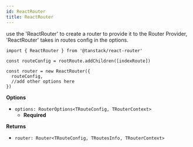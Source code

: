 ```yaml
---
id: ReactRouter
title: ReactRouter
---
```


use the 'ReactRouter' to create a router to provide it to the Router Provider, 'ReactRouter' takes in routes config in the options.

```tsx
import { ReactRouter } from '@tanstack/react-router'

const routeConfig = rootRoute.addChildren([indexRoute])

const router = new ReactRouter({
  routeConfig,
  //add other options here
})
```

**Options**

- `options: RouterOptions<TRouteConfig, TRouterContext>`
  - **Required**

**Returns**

- `router: Router<TRouteConfig, TRoutesInfo, TRouterContext>`
